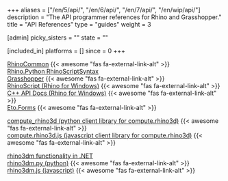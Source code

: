 +++
aliases = ["/en/5/api/", "/en/6/api/", "/en/7/api/", "/en/wip/api/"]
description = "The API programmer references for Rhino and Grasshopper."
title = "API References"
type = "guides"
weight = 3

[admin]
picky_sisters = ""
state = ""

[included_in]
platforms = []
since = 0
+++


<a href="/api/RhinoCommon" target="_blank">RhinoCommon</a> {{< awesome "fas fa-external-link-alt" >}}  
<a href="/api/RhinoScriptSyntax">Rhino.Python RhinoScriptSyntax</a>  
<a href="/api/grasshopper" target="_blank">Grasshopper</a> {{< awesome "fas fa-external-link-alt" >}}  
<a href="/api/rhinoscript" target="_blank">RhinoScript (Rhino for Windows)</a> {{< awesome "fas fa-external-link-alt" >}}  
<a href="/api/cpp" target="_blank">C++ API Docs (Rhino for Windows)</a> {{< awesome "fas fa-external-link-alt" >}}  
<a href="http://api.etoforms.picoe.ca/html/R_Project_EtoForms.htm" target="_blank">Eto.Forms</a> {{< awesome "fas fa-external-link-alt" >}}  

<a href="https://compute-rhino3d.readthedocs.io/en/latest/" target="_blank">compute_rhino3d (python client library for compute.rhino3d)</a> {{< awesome "fas fa-external-link-alt" >}}  
<a href="https://computerhino3djs.readthedocs.io/en/latest/" target="_blank">compute.rhino3d.js (javascript client library for compute.rhino3d)</a> {{< awesome "fas fa-external-link-alt" >}}  

<a href="/api/rhino3dm">rhino3dm functionality in .NET</a>  
<a href="https://mcneel.github.io/rhino3dm/python/api/index.html" target="_blank">rhino3dm.py (python)</a> {{< awesome "fas fa-external-link-alt" >}}   
<a href="https://mcneel.github.io/rhino3dm/javascript/api/index.html" target="_blank">rhino3dm.js (javascript)</a> {{< awesome "fas fa-external-link-alt" >}}
